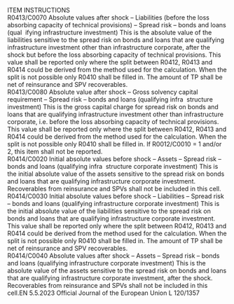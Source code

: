  
ITEM  INSTRUCTIONS  
R0413/C0070  Absolute values after 
shock – Liabilities (before 
the loss absorbing 
capacity of technical 
provisions) – Spread risk 
– bonds and loans (qual ­
ifying infrastructure 
investment)  This is the absolute value of the liabilities sensitive to the spread risk on bonds 
and loans that are qualifying infrastructure investment other than infrastructure 
corporate, after the shock but before the loss absorbing capacity of technical 
provisions. This value shall be reported only where the split between R0412, 
R0413 and R0414 could be derived from the method used for the calculation. 
When the split is not possible only R0410 shall be filled in. 
The amount of TP shall be net of reinsurance and SPV recoverables.  
R0413/C0080  Absolute value after 
shock – Gross solvency 
capital requirement – 
Spread risk – bonds and 
loans (qualifying infra ­
structure investment)  This is the gross capital charge for spread risk on bonds and loans that are 
qualifying infrastructure investment other than infrastructure corporate, i.e. 
before the loss absorbing capacity of technical provisions. This value shall be 
reported only where the split between R0412, R0413 and R0414 could be 
derived from the method used for the calculation. When the split is not 
possible only R0410 shall be filled in. 
If R0012/C0010 = 1 and/or 2, this item shall not be reported.  
R0414/C0020  Initial absolute values 
before shock – Assets – 
Spread risk – bonds and 
loans (qualifying infra ­
structure corporate 
investment)  This is the initial absolute value of the assets sensitive to the spread risk on bonds 
and loans that are qualifying infrastructure corporate investment. 
Recoverables from reinsurance and SPVs shall not be included in this cell.  
R0414/C0030  Initial absolute values 
before shock – Liabilities 
– Spread risk – bonds 
and loans (qualifying 
infrastructure corporate 
investment)  This is the initial absolute value of the liabilities sensitive to the spread risk on 
bonds and loans that are qualifying infrastructure corporate investment. This value 
shall be reported only where the split between R0412, R0413 and R0414 could 
be derived from the method used for the calculation. When the split is not 
possible only R0410 shall be filled in. 
The amount of TP shall be net of reinsurance and SPV recoverables.  
R0414/C0040  Absolute values after 
shock – Assets – Spread 
risk – bonds and loans 
(qualifying infrastructure 
corporate investment)  This is the absolute value of the assets sensitive to the spread risk on bonds and 
loans that are qualifying infrastructure corporate investment, after the shock. 
Recoverables from reinsurance and SPVs shall not be included in this cell.EN  5.5.2023 Official Journal of the European Union L 120/1357